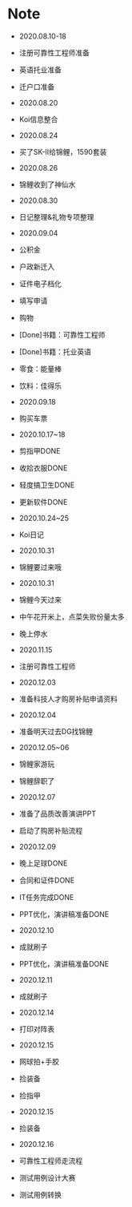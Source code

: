 # Note

- 2020.08.10-18
- 注册可靠性工程师准备
- 英语托业准备
- 迁户口准备

- 2020.08.20
- Koi信息整合

- 2020.08.24
- 买了SK-II给锦鲤，1590套装

- 2020.08.26
- 锦鲤收到了神仙水

- 2020.08.30
- 日记整理&礼物专项整理

- 2020.09.04
- 公积金
- 户政新迁入
-    证件电子档化
-    填写申请
- 购物
-    [Done]书籍：可靠性工程师
-    [Done]书籍：托业英语
-    零食：能量棒
-    饮料：佳得乐

- 2020.09.18
- 购买车票

- 2020.10.17~18
- 剪指甲DONE
- 收拾衣服DONE
- 轻度搞卫生DONE
- 更新软件DONE

- 2020.10.24~25
- Koi日记

- 2020.10.31
- 锦鲤要过来哦

- 2020.10.31
- 锦鲤今天过来
- 中午花开米上，点菜失败份量太多
- 晚上停水

- 2020.11.15
- 注册可靠性工程师

- 2020.12.03
- 准备科技人才购房补贴申请资料

- 2020.12.04
- 准备明天过去DG找锦鲤

- 2020.12.05~06
- 锦鲤家游玩
- 锦鲤辞职了

- 2020.12.07
- 准备了品质改善演讲PPT
- 启动了购房补贴流程

- 2020.12.09
- 晚上足球DONE
- 合同和证件DONE
- IT任务完成DONE
- PPT优化，演讲稿准备DONE

- 2020.12.10
- 成就刷子
- PPT优化，演讲稿准备DONE

- 2020.12.11
- 成就刷子

- 2020.12.14
- 打印对阵表

- 2020.12.15
- 网球拍+手胶
- 捡装备
- 捡指甲

- 2020.12.15
- 捡装备

- 2020.12.16
- 可靠性工程师走流程
- 测试用例设计大赛
- 测试用例转换
